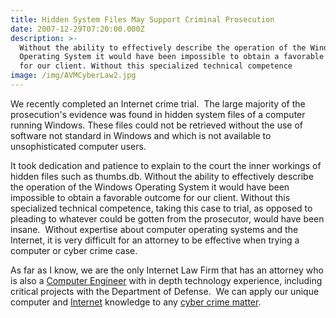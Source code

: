 ```yaml
---
title: Hidden System Files May Support Criminal Prosecution
date: 2007-12-29T07:20:00.000Z
description: >-
  Without the ability to effectively describe the operation of the Windows
  Operating System it would have been impossible to obtain a favorable outcome
  for our client. Without this specialized technical competence
image: /img/AVMCyberLaw2.jpg
---
```

We recently completed an Internet crime trial.&nbsp; The large majority of the prosecution's evidence was found in hidden system files of a computer running Windows. These files could not be retrieved without the use of software not standard in Windows and which is not available to unsophisticated computer users.

It took dedication and patience to explain to the court the inner workings of hidden files such as thumbs.db.  Without the ability to effectively describe the operation of the Windows Operating System it would have been impossible to obtain a favorable outcome for our client. Without this specialized technical competence, taking this case to trial, as opposed to pleading to whatever could be gotten from the prosecutor, would have been insane.&nbsp; Without expertise about computer operating systems and the Internet, it is very difficult for an attorney to be effective when trying a computer or cyber crime case.

As far as I know, we are the only Internet Law Firm that has an attorney who is also a  <a href="http://www.internet-lawyer.org" target="_blank" rel="nofollow" >Computer Engineer</a> with in depth technology experience, including critical projects with the Department of Defense.&nbsp; We can apply our unique computer and  <a href="http://www.cyberinternetlawyer.com" target="_blank"  rel="nofollow" >Internet</a> knowledge to any  <a href="http://www.cyber-crime-defense.com" target="_blank" rel="nofollow" >cyber crime matter</a>.
